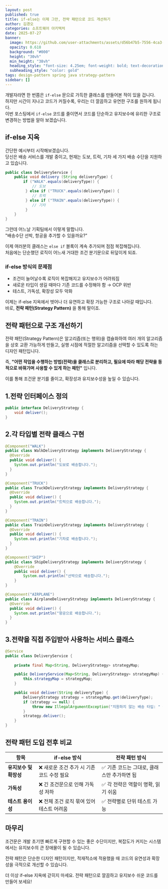 ```yaml
---
layout: post
published: true
title: if-else는 이제 그만, 전략 패턴으로 코드 개선하기
author: 김경오
categories: 소프트웨어 아키텍처
date: 2025-07-27
banner:
  image: https://github.com/user-attachments/assets/d56b47b5-7556-4ca3-82ec-e61122362fff
  opacity: 0.618
  background: "#000"
  height: "30vh"
  min_height: "38vh"
  heading_style: "font-size: 4.25em; font-weight: bold; text-decoration: underline"
  subheading_style: "color: gold"
tags: design-pattern spring java strategy-pattern 
sidebar: []
---
```


개발자라면 한 번쯤은 `if-else` 문으로 가득한 클래스를 만들어본 적이 있을 겁니다.  
하지만 시간이 지나고 코드가 커질수록, 우리는 더 깔끔하고 유연한 구조를 원하게 됩니다.  
이번 포스팅에서 `if-else` 코드를 줄이면서 코드를 단순하고 유지보수에 유리한 구조로 변경하는 방법을 알아 보겠습니다.

if-else 지옥
---
간단한 예시부터 시작해보겠습니다.  
당신은 배송 서비스를 개발 중이고, 현재는 도보, 트럭, 기차 세 가지 배송 수단을 지원하고 있습니다.
```java
public class DeliveryService { 
    public void delivery (String deliveryType) { 
        if ("WALK".equals(deliveryType)) { 
            // 도보
         } else if ("TRUCK".equals(deliveryType)) { 
            // 트럭
         } else if ("TRAIN".equals(deliveryType)) { 
            // 기차
         } 
    } 
}
```
그런데 어느날 기획팀에서 이렇게 말합니다.  
"배송수단 선박, 항공을 추가할 수 있을까요?"

이제 여러분의 클래스는 `else if` 블록이 계속 추가되며 점점 복잡해집니다.  
처음에는 단순했던 로직이 어느새 거대한 조건 분기문으로 뒤덮이게 되죠.

### if-else 방식의 문제점
- 조건이 늘어날수록 로직이 복잡해지고 유지보수가 어려워짐  
- 새로운 타입이 생길 때마다 기존 코드를 수정해야 함 → OCP 위반  
- 테스트, 가독성, 확장성 모두 악화

이제는 if-else 지옥에서 벗어나 더 유연하고 확장 가능한 구조로 나아갈 때입니다.  
바로, **전략 패턴(Strategy Pattern)** 을 통해 말이죠.

전략 패턴으로 구조 개선하기
---

전략 패턴(Strategy Pattern)은 알고리즘(또는 행위)을 캡슐화하여 여러 개의 알고리즘을 상호 교환 가능하게 만들고, 실행 시점에 적절한 알고리즘을 선택할 수 있도록 하는 디자인 패턴입니다.

즉, **"어떤 작업을 수행하는 방법(전략)을 클래스로 분리하고, 필요에 따라 해당 전략을 동적으로 바꿔가며 사용할 수 있게 하는 패턴"** 입니다.

이를 통해 조건문 분기를 줄이고, 확장성과 유지보수성을 높일 수 있습니다.

1.전략 인터페이스 정의
---
```java
public interface DeliveryStrategy {
    void deliver();
}
```

2.각 타입별 전략 클래스 구현
---

```java
@Component("WALK")
public class WalkDeliveryStrategy implements DeliveryStrategy {
  @Override
  public void deliver() {
    System.out.println("도보로 배송합니다.");
  }
}

@Component("TRUCK")
public class TruckDeliveryStrategy implements DeliveryStrategy {
  @Override
  public void deliver() {
    System.out.println("트럭으로 배송합니다.");
  }
}

@Component("TRAIN")
public class TrainDeliveryStrategy implements DeliveryStrategy {
  @Override
  public void deliver() {
    System.out.println("기차로 배송합니다.");
  }
}

@Component("SHIP")
public class ShipDeliveryStrategy implements DeliveryStrategy {
    @Override
    public void deliver() {
        System.out.println("선박으로 배송합니다.");
    }
}

@Component("AIRPLANE")
public class AirplaneDeliveryStrategy implements DeliveryStrategy {
  @Override
  public void deliver() {
    System.out.println("항공으로 배송합니다.");
  }
}
```

3.전략을 직접 주입받아 사용하는 서비스 클래스
---

```java
@Service
public class DeliveryService {
    
    private final Map<String, DeliveryStrategy> strategyMap;

    public DeliveryService(Map<String, DeliveryStrategy> strategyMap) {
        this.strategyMap = strategyMap;
    }

    public void deliver(String deliveryType) {
        DeliveryStrategy strategy = strategyMap.get(deliveryType);
        if (strategy == null) {
            throw new IllegalArgumentException("지원하지 않는 배송 타입: " + deliveryType);
        }
        strategy.deliver();
    }
}
```

전략 패턴 도입 전후 비교
---

| 항목             | if-else 방식                | 전략 패턴 방식                  |
|----------------| ------------------------- | ------------------------- |
| **유지보수 및 확장성** | ❌ 새로운 조건 추가 시 기존 코드 수정 필요 | ✅ 기존 코드는 그대로, 클래스만 추가하면 됨    |
| **가독성**        | ❌ 긴 조건문으로 인해 가독성 저하       | ✅ 각 전략은 역할이 명확, 읽기 쉬움     |
| **테스트 용이성**    | ❌ 전체 조건 로직 묶여 있어 테스트 어려움  | ✅ 전략별로 단위 테스트 가능          |

마무리
---

조건문은 개발 초기엔 빠르게 구현할 수 있는 좋은 수단이지만,
복잡도가 커지는 시스템에서는 유지보수의 큰 장애물이 될 수 있습니다.

전략 패턴은 단순한 디자인 패턴이지만,
적재적소에 적용했을 때 코드의 유연성과 확장성을 극적으로 개선할 수 있습니다.

더 이상 if-else 지옥에 갇히지 마세요.
전략 패턴으로 깔끔하고 유지보수 쉬운 코드를 만들어 보세요!


